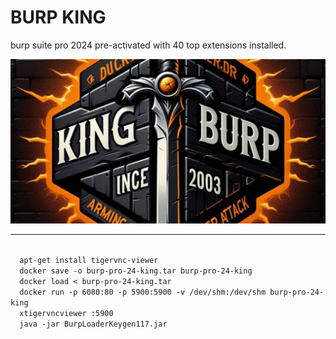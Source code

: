 <h1>BURP KING</h1>
<p>
  burp suite pro 2024 pre-activated with 40 top extensions installed.
</p>
<img src='https://github.com/dewebdes/burpsuite-docker-king/blob/main/images/kingburp.jpg'>
<hr>
<code>
  apt-get install tigervnc-viewer
  docker save -o burp-pro-24-king.tar burp-pro-24-king
  docker load < burp-pro-24-king.tar
  docker run -p 6080:80 -p 5900:5900 -v /dev/shm:/dev/shm burp-pro-24-king
  xtigervncviewer :5900
  java -jar BurpLoaderKeygen117.jar
</code>
